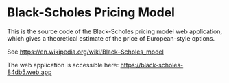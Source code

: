 # Black-Scholes Pricing Model

This is the source code of the Black-Scholes pricing model web application,
which gives a theoretical estimate of the price of European-style options.

See https://en.wikipedia.org/wiki/Black–Scholes_model

The web application is accessible here: https://black-scholes-84db5.web.app
